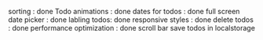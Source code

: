sorting : done
Todo animations : done
dates for todos : done
full screen date picker : done
labling todos: done
responsive styles : done
delete todos : done
performance optimization : done
scroll bar
save todos in localstorage
